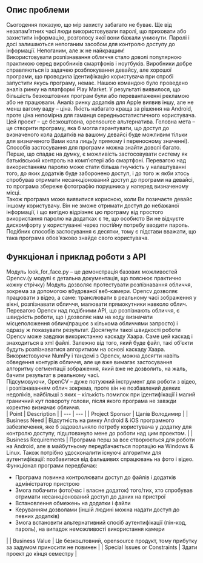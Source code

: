 ## Опис проблеми
Сьогодення показую, що мір захисту забагато не буває. Ще від незапам’ятних часі люди використовували паролі, що приховати або захистити інформацію, розголосу якої вони бажали уникнути. Паролі і досі залишаються непоганим засобом для контролю доступу до інформації. Непоганим, але ж не найкращим!<br>
Використовувати розпізнавання обличчя стало доволі популярною практикою серед виробників смартфонів і ноутбуків. Виробники добре справляються із задачею розблокування девайсу, але хорошої програми, що проводила ідентифікацію користувача при спробі запустити якусь програму, немає. Нашою командою було проведено аналіз ринку на платформі Play Market. У результаті виявилося, що більшість безкоштовних програм були або перевантаженні рекламою або не працювали. Аналіз ринку додатків для Apple виявив іншу, але не менш вагому ваду – ціна. Якість набагато краща за рішення на Android, проте ціна непомірна для гаманця середньостатистичного користувача.<br>
Цей проект – це безкоштовна, opensource альтернатива. Головна мета – це створити програму, яка б могла гарантувати, що доступ до визначеного кола додатків на вашому девайсі буде можливим тільки для визначеного Вами кола лиць(у прямому і переносному значенні). Способів застосування для програми можна знайти доволі багато.<br>
Перше, що спадає на думку, є можливість застосовувати систему як батьківський контроль на комп’ютері або смартфоні. Перевагою над використанням паролю може стати більша гнучкість у налаштуванні того, до яких додатків буде заборонено доступ, і до того ж якби хтось спробував отримати несанкціонований доступ до програми на девайсі, то програма збереже фотографію порушника у наперед визначеному місці. <br>
Також програма може виявитися корисною, коли Ви позичаєте девайс іншому користувачу. Він не зможе отримати доступ до небажаної інформації, і що вигідно відрізняє цю програму від простого використання паролю на додатках є те, що особисто Ви не відчуєте дискомфорту у користуванні через постійну потребу вводити пароль.<br>
Подібних способів застосування є десятки, тому є підстави вважати, що така програма обов’язково знайде свого користувача.

 ## Функціонал і приклад роботи з API
Модуль look_for_face.py – це демонстрація базових можливостей Opencv.(у модулі є детальна документація, що пояснює практично кожну стрічку) Модуль дозволяє протестувати розпізнавання обличчя, зокрема за допомогою вбудованої веб-камери. Opencv дозволяє працювати з відео, а саме: транслювати в реальному часі зображення у вікні, розпізнавати обличчя, малювати прямокутники навколо облич. Перевагою Opencv над подібними API, що розпізнають обличчя, є швидкість роботи, що і дозволяє нам на ходу визначати місцеположення облич(працює з кількома обличчями запросто) і одразу ж показувати результат. Досягнути такої швидкості роботи Opencv може завдяки використанню каскаду Хаара. Саме цей каскад і знаходиться в xml файлі. Залежно від того, який буде файл, такі об’єкти будуть розпізнаватися алгоритмом на основі каскаду Хаара.<br>
Використовуючи NumPy і тандемі з Opencv, можна досягти навіть обведення контурів обличчя, але це вже вимагає застосування алгоритму сегментації зображення, який вже не дозволить, на жаль, бачити результат в реальному часі.<br>
Підсумовуючи, OpenCV – дуже потужний інструмент для роботи з відео, і розпізнаванням облич зокрема, проте він не позбавлений деяких недоліків, найбільші з яких – кількість помилок при ідентифікації і малий граничний кут повороту голови, після якого програма не завжди коректно визначає обличчя.<br>
| Point | Description |
| --- | --- |
| Project Sponsor  | Цапів Володимир |
| Business Need  | Відсутність на ринку Android & iOS програмного забезпечення, яке б задовольняло потребу користувача у додатку для контролю доступу, підштовхнуло мене до роботи над цим проектом.  |
| Business Requirements  | Програма перш за все створюється для роботи на Android, але в майбутньому передбачається портацію на Windows & Linux. Також потрібно удосконалити існуючі алгоритми для аутентифікації: позбавитися від фальшивих спрацювань на фото і відео. Функціонал програми передбачає:<ul><li>Програма повинна контролювати доступ до файлів і додатків адміністратор пристрою</li><li>Змога побачити фото(час і власне додаток) того/тих, хто спробував отримати несанкціонований доступ до даних на пристрої</li><li>Встановлення обмежень на додатки і файли</li><li>Керуванням дозволами (іншій людині можна надати доступ до певних додатків)</li><li>Змога встановити альтернативний спосіб аутентифікації (пін-код, пароль), на випадок неможливості використання камери</li></ul>  |
| Business Value  | Це безкоштовний, opensource продукт, тому прибутку за задумом приносити не повинен  |
| Special Issues or Constraints  | Здати проект до кінця семестру  |